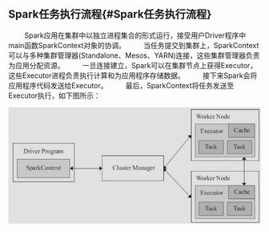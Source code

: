 ## Spark任务执行流程{#Spark任务执行流程}

&nbsp;　　Spark应用在集群中以独立进程集合的形式运行，接受用户Driver程序中main函数SparkContext对象的协调。
&nbsp;　　当任务提交到集群上，SparkContext可以与多种集群管理器(Standalone、Mesos、YARN)连接，这些集群管理器负责为应用分配资源。
&nbsp;　　一旦连接建立，Spark可以在集群节点上获得Executor，这些Executor进程负责执行计算和为应用程序存储数据。
&nbsp;　　接下来Spark会将应用程序代码发送给Executor。
&nbsp;　　最后，SparkContext将任务发送至Executor执行，如下图所示：

![Spark任务执行流程](./img/task_proccess.png)







